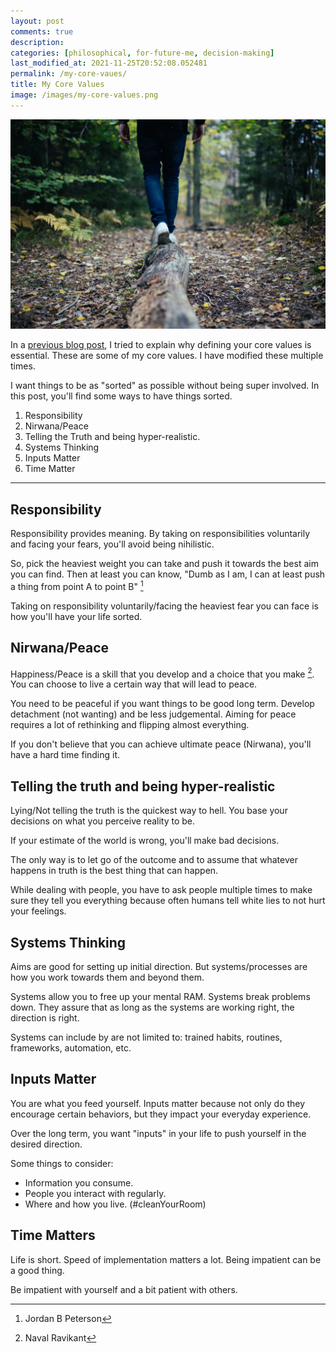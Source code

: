 ```yaml
---
layout: post
comments: true
description:
categories: [philosophical, for-future-me, decision-making]
last_modified_at: 2021-11-25T20:52:08.052481
permalink: /my-core-vaues/
title: My Core Values
image: /images/my-core-values.png
---
```

![](/images/my-core-values.jpg)

In a [previous blog post](/core-values), I tried to explain why defining your core values is essential. These are some of my core values. I have modified these multiple times.

I want things to be as "sorted" as possible without being super involved. In this post, you'll find some ways to have things sorted.

1. Responsibility
2. Nirwana/Peace
3. Telling the Truth and being hyper-realistic.
4. Systems Thinking
5. Inputs Matter
6. Time Matter

***

## Responsibility

Responsibility provides meaning. By taking on responsibilities voluntarily and facing your fears, you'll avoid being nihilistic. 

So, pick the heaviest weight you can take and push it towards the best aim you can find. Then at least you can know, "Dumb as I am, I can at least push a thing from point A to point B" [^1]

Taking on responsibility voluntarily/facing the heaviest fear you can face is how you'll have your life sorted.

## Nirwana/Peace

Happiness/Peace is a skill that you develop and a choice that you make [^2]. You can choose to live a certain way that will lead to peace.

You need to be peaceful if you want things to be good long term. Develop detachment (not wanting) and be less judgemental. Aiming for peace requires a lot of rethinking and flipping almost everything.

If you don't believe that you can achieve ultimate peace (Nirwana), you'll have a hard time finding it.

## Telling the truth and being hyper-realistic

Lying/Not telling the truth is the quickest way to hell. You base your decisions on what you perceive reality to be.

If your estimate of the world is wrong, you'll make bad decisions.

The only way is to let go of the outcome and to assume that whatever happens in truth is the best thing that can happen.

While dealing with people, you have to ask people multiple times to make sure they tell you everything because often humans tell white lies to not hurt your feelings.

## Systems Thinking

Aims are good for setting up initial direction. But systems/processes are how you work towards them and beyond them.

Systems allow you to free up your mental RAM. Systems break problems down. They assure that as long as the systems are working right, the direction is right.

Systems can include by are not limited to: trained habits, routines, frameworks, automation, etc.

## Inputs Matter

You are what you feed yourself. Inputs matter because not only do they encourage certain behaviors, but they impact your everyday experience.

Over the long term, you want "inputs" in your life to push yourself in the desired direction.

Some things to consider:
- Information you consume.
- People you interact with regularly.
- Where and how you live. (#cleanYourRoom)

## Time Matters

Life is short. Speed of implementation matters a lot. Being impatient can be a good thing.

Be impatient with yourself and a bit patient with others.

[^1]: Jordan B Peterson
[^2]: Naval Ravikant